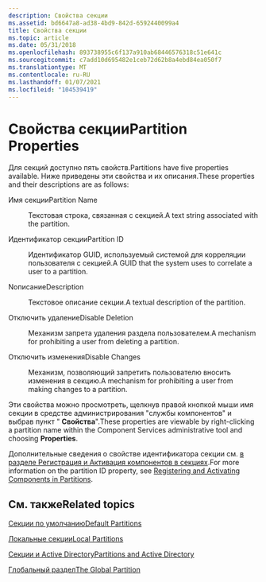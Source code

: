 ```yaml
---
description: Свойства секции
ms.assetid: bd6647a8-ad38-4bd9-842d-6592440099a4
title: Свойства секции
ms.topic: article
ms.date: 05/31/2018
ms.openlocfilehash: 893738955c6f137a910ab68446576318c51e641c
ms.sourcegitcommit: c7add10d695482e1ceb72d62b8a4ebd84ea050f7
ms.translationtype: MT
ms.contentlocale: ru-RU
ms.lasthandoff: 01/07/2021
ms.locfileid: "104539419"
---
```

# <a name="partition-properties"></a><span data-ttu-id="df792-103">Свойства секции</span><span class="sxs-lookup"><span data-stu-id="df792-103">Partition Properties</span></span>

<span data-ttu-id="df792-104">Для секций доступно пять свойств.</span><span class="sxs-lookup"><span data-stu-id="df792-104">Partitions have five properties available.</span></span> <span data-ttu-id="df792-105">Ниже приведены эти свойства и их описания.</span><span class="sxs-lookup"><span data-stu-id="df792-105">These properties and their descriptions are as follows:</span></span>

<dl> <dt>

<span data-ttu-id="df792-106"><span id="Partition_Name"></span><span id="partition_name"></span><span id="PARTITION_NAME"></span>Имя секции</span><span class="sxs-lookup"><span data-stu-id="df792-106"><span id="Partition_Name"></span><span id="partition_name"></span><span id="PARTITION_NAME"></span>Partition Name</span></span>
</dt> <dd>

<span data-ttu-id="df792-107">Текстовая строка, связанная с секцией.</span><span class="sxs-lookup"><span data-stu-id="df792-107">A text string associated with the partition.</span></span>

</dd> <dt>

<span data-ttu-id="df792-108"><span id="Partition_ID"></span><span id="partition_id"></span><span id="PARTITION_ID"></span>Идентификатор секции</span><span class="sxs-lookup"><span data-stu-id="df792-108"><span id="Partition_ID"></span><span id="partition_id"></span><span id="PARTITION_ID"></span>Partition ID</span></span>
</dt> <dd>

<span data-ttu-id="df792-109">Идентификатор GUID, используемый системой для корреляции пользователя с секцией.</span><span class="sxs-lookup"><span data-stu-id="df792-109">A GUID that the system uses to correlate a user to a partition.</span></span>

</dd> <dt>

<span data-ttu-id="df792-110"><span id="Description"></span><span id="description"></span><span id="DESCRIPTION"></span>Nописание</span><span class="sxs-lookup"><span data-stu-id="df792-110"><span id="Description"></span><span id="description"></span><span id="DESCRIPTION"></span>Description</span></span>
</dt> <dd>

<span data-ttu-id="df792-111">Текстовое описание секции.</span><span class="sxs-lookup"><span data-stu-id="df792-111">A textual description of the partition.</span></span>

</dd> <dt>

<span data-ttu-id="df792-112"><span id="Disable_Deletion"></span><span id="disable_deletion"></span><span id="DISABLE_DELETION"></span>Отключить удаление</span><span class="sxs-lookup"><span data-stu-id="df792-112"><span id="Disable_Deletion"></span><span id="disable_deletion"></span><span id="DISABLE_DELETION"></span>Disable Deletion</span></span>
</dt> <dd>

<span data-ttu-id="df792-113">Механизм запрета удаления раздела пользователем.</span><span class="sxs-lookup"><span data-stu-id="df792-113">A mechanism for prohibiting a user from deleting a partition.</span></span>

</dd> <dt>

<span data-ttu-id="df792-114"><span id="Disable_Changes"></span><span id="disable_changes"></span><span id="DISABLE_CHANGES"></span>Отключить изменения</span><span class="sxs-lookup"><span data-stu-id="df792-114"><span id="Disable_Changes"></span><span id="disable_changes"></span><span id="DISABLE_CHANGES"></span>Disable Changes</span></span>
</dt> <dd>

<span data-ttu-id="df792-115">Механизм, позволяющий запретить пользователю вносить изменения в секцию.</span><span class="sxs-lookup"><span data-stu-id="df792-115">A mechanism for prohibiting a user from making changes to a partition.</span></span>

</dd> </dl>

<span data-ttu-id="df792-116">Эти свойства можно просмотреть, щелкнув правой кнопкой мыши имя секции в средстве администрирования "службы компонентов" и выбрав пункт " **Свойства**".</span><span class="sxs-lookup"><span data-stu-id="df792-116">These properties are viewable by right-clicking a partition name within the Component Services administrative tool and choosing **Properties**.</span></span>

<span data-ttu-id="df792-117">Дополнительные сведения о свойстве идентификатора секции см. [в разделе Регистрация и Активация компонентов в секциях](registering-and-activating-components-in-partitions.md).</span><span class="sxs-lookup"><span data-stu-id="df792-117">For more information on the partition ID property, see [Registering and Activating Components in Partitions](registering-and-activating-components-in-partitions.md).</span></span>

## <a name="related-topics"></a><span data-ttu-id="df792-118">См. также</span><span class="sxs-lookup"><span data-stu-id="df792-118">Related topics</span></span>

<dl> <dt>

[<span data-ttu-id="df792-119">Секции по умолчанию</span><span class="sxs-lookup"><span data-stu-id="df792-119">Default Partitions</span></span>](default-partitions.md)
</dt> <dt>

[<span data-ttu-id="df792-120">Локальные секции</span><span class="sxs-lookup"><span data-stu-id="df792-120">Local Partitions</span></span>](local-partitions.md)
</dt> <dt>

[<span data-ttu-id="df792-121">Секции и Active Directory</span><span class="sxs-lookup"><span data-stu-id="df792-121">Partitions and Active Directory</span></span>](partitions-and-active-directory.md)
</dt> <dt>

[<span data-ttu-id="df792-122">Глобальный раздел</span><span class="sxs-lookup"><span data-stu-id="df792-122">The Global Partition</span></span>](the-global-partition.md)
</dt> </dl>

 

 



